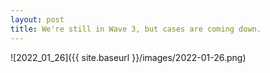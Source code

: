 ```yaml
---
layout: post
title: We're still in Wave 3, but cases are coming down.
---
```



![2022_01_26]({{ site.baseurl }}/images/2022-01-26.png)
